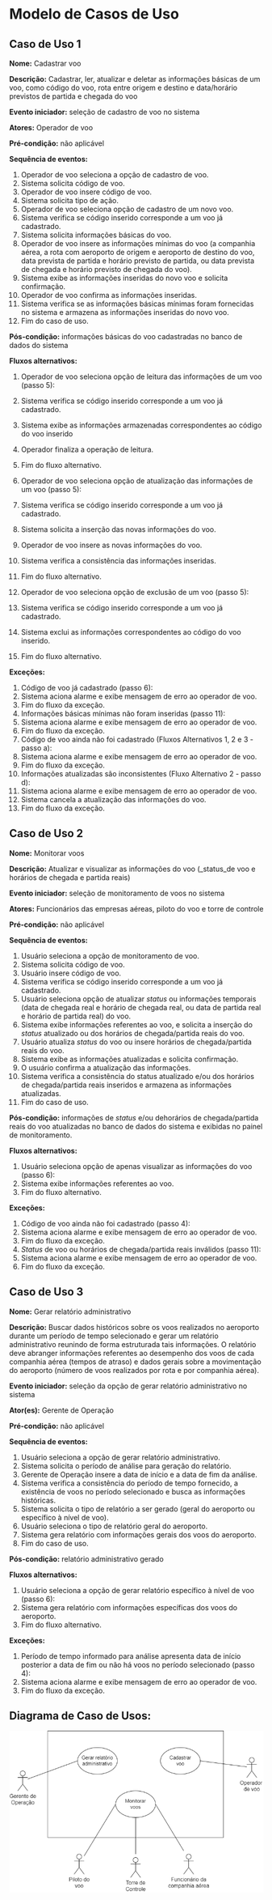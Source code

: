 # Modelo de Casos de Uso

## Caso de Uso 1

**Nome:** Cadastrar voo

**Descrição:** Cadastrar, ler, atualizar e deletar as informações básicas de um voo, como código do voo, rota entre origem e destino e data/horário previstos de partida e chegada do voo

**Evento iniciador:** seleção de cadastro de voo no sistema

**Atores:** Operador de voo

**Pré-condição:** não aplicável

**Sequência de eventos:**

1. Operador de voo seleciona a opção de cadastro de voo.
2. Sistema solicita código de voo.
3. Operador de voo insere código de voo.
4. Sistema solicita tipo de ação.
5. Operador de voo seleciona opção de cadastro de um novo voo.
6. Sistema verifica se código inserido corresponde a um voo já cadastrado.
7. Sistema solicita informações básicas do voo.
8. Operador de voo insere as informações mínimas do voo (a companhia aérea, a rota com aeroporto de origem e aeroporto de destino do voo, data prevista de partida e horário previsto de partida, ou data prevista de chegada e horário previsto de chegada do voo).
9. Sistema exibe as informações inseridas do novo voo e solicita confirmação.
10. Operador de voo confirma as informações inseridas.
11. Sistema verifica se as informações básicas mínimas foram fornecidas no sistema e armazena as informações inseridas do novo voo.
12. Fim do caso de uso.

**Pós-condição:** informações básicas do voo cadastradas no banco de dados do sistema

**Fluxos alternativos:**

1. Operador de voo seleciona opção de leitura das informações de um voo (passo 5):
  1. Sistema verifica se código inserido corresponde a um voo já cadastrado.
  2. Sistema exibe as informações armazenadas correspondentes ao código do voo inserido
  3. Operador finaliza a operação de leitura.
  4. Fim do fluxo alternativo.

1. Operador de voo seleciona opção de atualização das informações de um voo (passo 5):
  1. Sistema verifica se código inserido corresponde a um voo já cadastrado.
  2. Sistema solicita a inserção das novas informações do voo.
  3. Operador de voo insere as novas informações do voo.
  4. Sistema verifica a consistência das informações inseridas.
  5. Fim do fluxo alternativo.

1. Operador de voo seleciona opção de exclusão de um voo (passo 5):
  1. Sistema verifica se código inserido corresponde a um voo já cadastrado.
  2. Sistema exclui as informações correspondentes ao código do voo inserido.
  3. Fim do fluxo alternativo.

**Exceções:**

1. Código de voo já cadastrado (passo 6):
  1. Sistema aciona alarme e exibe mensagem de erro ao operador de voo.
  2. Fim do fluxo da exceção.
2. Informações básicas mínimas não foram inseridas (passo 11):
  1. Sistema aciona alarme e exibe mensagem de erro ao operador de voo.
  2. Fim do fluxo da exceção.
3. Código de voo ainda não foi cadastrado (Fluxos Alternativos 1, 2 e 3 - passo a):
  1. Sistema aciona alarme e exibe mensagem de erro ao operador de voo.
  2. Fim do fluxo da exceção.
4. Informações atualizadas são inconsistentes (Fluxo Alternativo 2 - passo d):
  1. Sistema aciona alarme e exibe mensagem de erro ao operador de voo.
  2. Sistema cancela a atualização das informações do voo.
  3. Fim do fluxo da exceção.

## Caso de Uso 2

**Nome:** Monitorar voos

**Descrição:** Atualizar e visualizar as informações do voo (_status_de voo e horários de chegada e partida reais)

**Evento iniciador:** seleção de monitoramento de voos no sistema

**Atores:** Funcionários das empresas aéreas, piloto do voo e torre de controle

**Pré-condição:** não aplicável

**Sequência de eventos:**

1. Usuário seleciona a opção de monitoramento de voo.
2. Sistema solicita código de voo.
3. Usuário insere código de voo.
4. Sistema verifica se código inserido corresponde a um voo já cadastrado.
5. Usuário seleciona opção de atualizar _status_ ou informações temporais (data de chegada real e horário de chegada real, ou data de partida real e horário de partida real) do voo.
6. Sistema exibe informações referentes ao voo, e solicita a inserção do _status_ atualizado ou dos horários de chegada/partida reais do voo.
7. Usuário atualiza _status_ do voo ou insere horários de chegada/partida reais do voo.
8. Sistema exibe as informações atualizadas e solicita confirmação.
9. O usuário confirma a atualização das informações.
10. Sistema verifica a consistência do status atualizado e/ou dos horários de chegada/partida reais inseridos e armazena as informações atualizadas.
11. Fim do caso de uso.

**Pós-condição:** informações de _status_ e/ou dehorários de chegada/partida reais do voo atualizadas no banco de dados do sistema e exibidas no painel de monitoramento.

**Fluxos alternativos:**

1. Usuário seleciona opção de apenas visualizar as informações do voo (passo 6):
  1. Sistema exibe informações referentes ao voo.
  2. Fim do fluxo alternativo.

**Exceções:**

1. Código de voo ainda não foi cadastrado (passo 4):
  1. Sistema aciona alarme e exibe mensagem de erro ao operador de voo.
  2. Fim do fluxo da exceção.
2. _Status_ de voo ou horários de chegada/partida reais inválidos (passo 11):
  1. Sistema aciona alarme e exibe mensagem de erro ao operador de voo.
  2. Fim do fluxo da exceção.

## Caso de Uso 3

**Nome:** Gerar relatório administrativo

**Descrição:** Buscar dados históricos sobre os voos realizados no aeroporto durante um período de tempo selecionado e gerar um relatório administrativo reunindo de forma estruturada tais informações. O relatório deve abranger informações referentes ao desempenho dos voos de cada companhia aérea (tempos de atraso) e dados gerais sobre a movimentação do aeroporto (número de voos realizados por rota e por companhia aérea).

**Evento iniciador:** seleção da opção de gerar relatório administrativo no sistema

**Ator(es):** Gerente de Operação

**Pré-condição:** não aplicável

**Sequência de eventos:**

1. Usuário seleciona a opção de gerar relatório administrativo.
2. Sistema solicita o período de análise para geração do relatório.
3. Gerente de Operação insere a data de início e a data de fim da análise.
4. Sistema verifica a consistência do período de tempo fornecido, a existência de voos no período selecionado e busca as informações históricas.
5. Sistema solicita o tipo de relatório a ser gerado (geral do aeroporto ou específico à nível de voo).
6. Usuário seleciona o tipo de relatório geral do aeroporto.
7. Sistema gera relatório com informações gerais dos voos do aeroporto.
8. Fim do caso de uso.

**Pós-condição:** relatório administrativo gerado

**Fluxos alternativos:**

1. Usuário seleciona a opção de gerar relatório específico à nível de voo (passo 6):
  1. Sistema gera relatório com informações específicas dos voos do aeroporto.
  2. Fim do fluxo alternativo.

**Exceções:**

1. Período de tempo informado para análise apresenta data de início posterior a data de fim ou não há voos no período selecionado (passo 4):
  1. Sistema aciona alarme e exibe mensagem de erro ao operador de voo.
  2. Fim do fluxo da exceção.

## Diagrama de Caso de Usos:

![Diagrama de Casos de Uso](./images/diagrama_casos_de_uso.png)